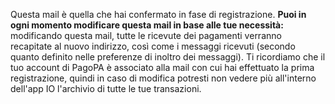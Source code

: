 Questa mail è quella che hai confermato in fase di registrazione. 
**Puoi in ogni momento modificare questa mail in base alle tue necessità:**  
modificando questa mail, tutte le ricevute dei pagamenti verranno recapitate al nuovo indirizzo, così come i messaggi ricevuti (secondo quanto definito nelle preferenze di inoltro dei messaggi). 
Ti ricordiamo che il tuo account di PagoPA è associato alla mail con cui hai effettuato la prima registrazione, quindi in caso di modifica potresti non vedere più all'interno dell'app IO l'archivio di tutte le tue transazioni.
